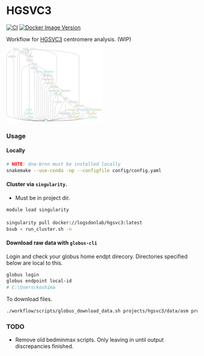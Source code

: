 # HGSVC3
[![CI](https://github.com/logsdon-lab/hgsvc3/actions/workflows/main.yml/badge.svg)](https://github.com/logsdon-lab/hgsvc3/actions/workflows/main.yml)
[![Docker Image Version](https://img.shields.io/docker/v/logsdonlab/hgsvc3)](https://hub.docker.com/r/logsdonlab/hgsvc3)

Workflow for [HGSVC3](https://www.internationalgenome.org/human-genome-structural-variation-consortium/) centromere analysis. (WIP)

<img src="docs/rulegraph.svg" width="50%" />

### Usage

#### Locally
```bash
# NOTE: dna-brnn must be installed locally
snakemake --use-conda -np --configfile config/config.yaml
```

#### Cluster via `singularity`.
* Must be in project dir.

```bash
module load singularity

singularity pull docker://logsdonlab/hgsvc3:latest
bsub < run_cluster.sh -n
```

#### Download raw data with `globus-cli`
Login and check your globus home endpt direcory. Directories specified below are local to this.
```bash
globus login
globus endpoint local-id
# C:\Users\koshima
```

To download files.
```bash
./workflow/scripts/globus_download_data.sh projects/hgsvc3/data/asm projects/hgsvc3/data/raw_data
```

### TODO
* Remove old bedminmax scripts. Only leaving in until output discrepancies finished.
